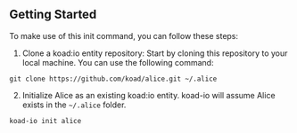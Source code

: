 ## Getting Started

To make use of this init command, you can follow these steps:

1. Clone a koad:io entity repository: Start by cloning this repository to your local machine. You can use the following command:
```shell
git clone https://github.com/koad/alice.git ~/.alice
```

2. Initialize Alice as an existing koad:io entity.  koad-io will assume Alice exists in the `~/.alice` folder.
```shell
koad-io init alice
```

